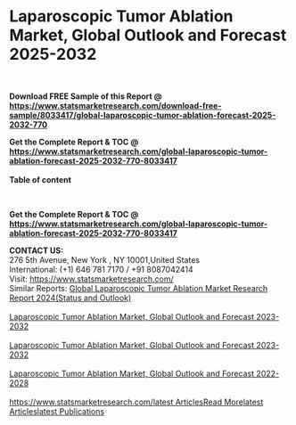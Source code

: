 <h1>Laparoscopic Tumor Ablation Market, Global Outlook and Forecast 2025-2032</h1><br/><p><strong>Download FREE Sample of this Report @ <a href="https://www.statsmarketresearch.com/download-free-sample/8033417/global-laparoscopic-tumor-ablation-forecast-2025-2032-770">https://www.statsmarketresearch.com/download-free-sample/8033417/global-laparoscopic-tumor-ablation-forecast-2025-2032-770</a></strong></p><div><b>Get the Complete Report & TOC @ <a href="https://www.statsmarketresearch.com/global-laparoscopic-tumor-ablation-forecast-2025-2032-770-8033417">https://www.statsmarketresearch.com/global-laparoscopic-tumor-ablation-forecast-2025-2032-770-8033417</a></b></div><br><b>Table of content</b><p><br><div><b>Get the Complete Report & TOC @ <a href="https://www.statsmarketresearch.com/global-laparoscopic-tumor-ablation-forecast-2025-2032-770-8033417">https://www.statsmarketresearch.com/global-laparoscopic-tumor-ablation-forecast-2025-2032-770-8033417</a></b></div></p> <b>CONTACT US:</b><br>276 5th Avenue, New York , NY 10001,United States<br>International: (+1) 646 781 7170 / +91 8087042414<br>Visit: <a href="https://www.statsmarketresearch.com/">https://www.statsmarketresearch.com/</a><br>Similar Reports: <a href="https://www.statsmarketresearch.com/global-laparoscopic-tumor-ablation-forecast-2025-2032-770-8033417">Global Laparoscopic Tumor Ablation Market Research Report 2024(Status and Outlook)</a><br/><br/><a href="https://www.statsmarketresearch.com/global-laparoscopic-tumor-ablation-forecast-2025-2032-770-8033417">Laparoscopic Tumor Ablation Market, Global Outlook and Forecast 2023-2032</a><br/><br/><a href="https://www.statsmarketresearch.com/global-laparoscopic-tumor-ablation-forecast-2025-2032-770-8033417">Laparoscopic Tumor Ablation Market, Global Outlook and Forecast 2023-2032</a><br/><br/><a href="https://www.statsmarketresearch.com/global-laparoscopic-tumor-ablation-forecast-2025-2032-770-8033417">Laparoscopic Tumor Ablation Market, Global Outlook and Forecast 2022-2028</a><br/><br/><a href="https://gyeongbokgung.com">https://www.statsmarketresearch.com/</a><a href="https://hallyeomaritime.com">latest Articles</a><a href="https://jingwansa.com">Read More</a><a href=https://nguoiviet.jp/">latest Articles</a><a href="https://www.intelmarketresearch.com/">latest Publications</a>
